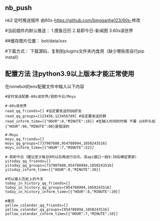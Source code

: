 ## nb_push
nb2 定时推送插件 由60s-<https://github.com/bingganhe123/60s->修改

#当前插件内默认推送：
1.摸鱼日历
2.易即今日-新闻图
3.60s读世界

##缓存图片位置：
bot/data/xxx

#下载方式：
下载源码，复制到plugins文件夹内食用（缺少哪些库自行pip install）

## 配置方法 注python3.9以上版本才能正常使用

在nonebot的env配置文件中输入以下内容
```
#定时发送配置-60s读世界/易即今日/Moyu

#-60s读世界
read_qq_friends=[] #设定要发送的QQ好友
read_qq_groups=[123456,123456789] #设定要发送的群
read_inform_time=[{"HOUR":8,"MINUTE":10}] #在输入时间的时候 不要 以0开头如{"HOUR":06,"MINUTE":08}是错误的

#-Moyu
moyu_qq_friends=[]
moyu_qq_groups=[737907680,954788994,1050243516]
moyu_inform_time=[{"HOUR":7,"MINUTE":52}]

#-易即今日（建议至少每日9时以后再进行访问，该api接口一般9:30后确定更新）
yitoday_qq_friends=[]
yitoday_qq_groups=[737907680,954788994,1050243516]
yitoday_inform_time=[{"HOUR":9,"MINUTE":30}]

#可以接入历史上的今天
today_in_history_qq_friends=[]
today_in_history_qq_groups=[954788994,1050243516]
today_in_history_inform_time=[{"HOUR":8,"MINUTE":20}]

#黄历
yellow_calendar_qq_friends=[]
yellow_calendar_qq_groups=[954788994,1050243516]
yellow_calendar_inform_time=[{"HOUR":7,"MINUTE":10}]
